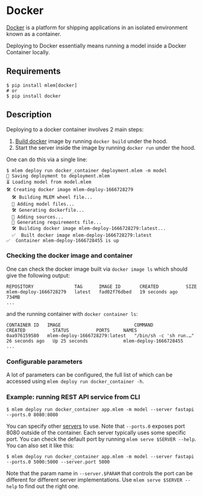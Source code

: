 # Docker

[Docker](https://docs.docker.com/get-started/overview/) is a platform for
shipping applications in an isolated environment known as a container.

Deploying to Docker essentially means running a model inside a Docker Container
locally.

## Requirements

```cli
$ pip install mlem[docker]
# or
$ pip install docker
```

## Description

Deploying to a docker container involves 2 main steps:

1. [Build docker](/doc/user-guide/building/docker) image by running
   `docker build` under the hood.
2. Start the server inside the image by running `docker run` under the hood.

One can do this via a single line:

```cli
$ mlem deploy run docker_container deployment.mlem -m model
💾 Saving deployment to deployment.mlem
⏳️ Loading model from model.mlem
🛠 Creating docker image mlem-deploy-1666728279
  🛠 Building MLEM wheel file...
  💼 Adding model files...
  🛠 Generating dockerfile...
  💼 Adding sources...
  💼 Generating requirements file...
  🛠 Building docker image mlem-deploy-1666728279:latest...
  ✅  Built docker image mlem-deploy-1666728279:latest
✅  Container mlem-deploy-1666728455 is up
```

### Checking the docker image and container

One can check the docker image built via `docker image ls` which should give the
following output:

```
REPOSITORY               TAG      IMAGE ID       CREATED          SIZE
mlem-deploy-1666728279   latest   fad02f76dbed   19 seconds ago   734MB
...
```

and the running container with `docker container ls`:

```
CONTAINER ID   IMAGE                           COMMAND                  CREATED          STATUS          PORTS     NAMES
0aa976159580   mlem-deploy-1666728279:latest   "/bin/sh -c 'sh run.…"   26 seconds ago   Up 25 seconds             mlem-deploy-1666728455
...
```

### Configurable parameters

A lot of parameters can be configured, the full list of which can be accessed
using `mlem deploy run docker_container -h`.

### Example: running REST API service from CLI

```cli
$ mlem deploy run docker_container app.mlem -m model --server fastapi --ports.0 8080:8080
```

You can specify other [servers](/doc/user-guide/serving/) to use. Note that
`--ports.0` exposes port 8080 outside of the container. Each server typically
uses some specific port. You can check the default port by running
`mlem serve $SERVER --help`. You can also set it like this:

```cli
$ mlem deploy run docker_container app.mlem -m model --server fastapi --ports.0 5000:5000 --server.port 5000
```

Note that the param name in `--server.$PARAM` that controls the port can be
different for different server implementations. Use `mlem serve $SERVER --help`
to find out the right one.

